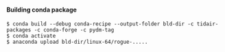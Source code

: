 
#### Building conda package

````
$ conda build --debug conda-recipe --output-folder bld-dir -c tidair-packages -c conda-forge -c pydm-tag
$ conda activate
$ anaconda upload bld-dir/linux-64/rogue-.....
````
